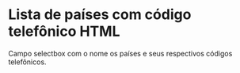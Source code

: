 # Lista de países com código telefônico HTML

Campo selectbox com o nome os países e seus respectivos códigos telefônicos.

